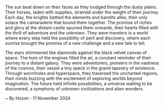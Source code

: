 
The sun beat down on their faces as they trudged through the dusty plains. Their horses, laden with supplies, strained under the weight of their journey. Each day, the knights battled the elements and bandits alike, their only solace the camaraderie that bound them together. The promise of riches and glory at the distant castle spurred them onwards, their hearts filled with the thrill of adventure and the unknown.  They were travelers in a world where every step held the possibility of peril and discovery, where each sunrise brought the promise of a new challenge and a new tale to tell.

The stars shimmered like diamonds against the black velvet canvas of space. The hum of the engines filled the air, a constant reminder of their journey to a distant galaxy. They were adventurers, pioneers in the vastness of the cosmos, their vessel a tiny speck in the grand tapestry of existence. Through wormholes and hyperspace, they traversed the uncharted regions, their minds buzzing with the excitement of exploring worlds beyond imagination. The future held infinite possibilities, a universe waiting to be discovered, a symphony of unknown civilizations and alien wonders. 

~ By Hozmi - 11 November 2024
